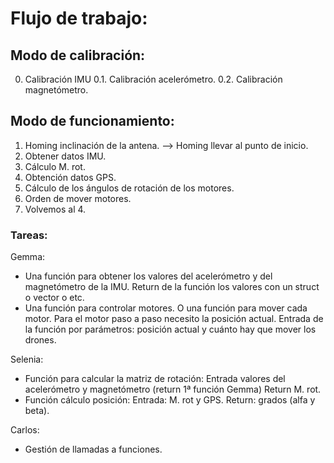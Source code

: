 # Flujo de trabajo:

## Modo de calibración:
0. Calibración IMU
0.1. Calibración acelerómetro.
0.2. Calibración magnetómetro.

## Modo de funcionamiento:
1. Homing inclinación de la antena. --> Homing llevar al punto de inicio.
2. Obtener datos IMU. 
3. Cálculo M. rot.
4. Obtención datos GPS.
5. Cálculo de los ángulos de rotación de los motores.
6. Orden de mover motores.
7. Volvemos al 4.


### Tareas:
Gemma:
- Una función para obtener los valores del acelerómetro y del magnetómetro de la IMU.
	Return de la función los valores con un struct o vector o etc.
- Una función para controlar motores. O una función para mover cada motor.
	Para el motor paso a paso necesito la posición actual.
	Entrada de la función por parámetros: posición actual y cuánto hay que mover los drones.

Selenia:
- Función para calcular la matriz de rotación:
	Entrada valores del acelerómetro y magnetómetro (return 1ª función Gemma)
	Return M. rot.
- Función cálculo posición:
	Entrada: M. rot y GPS.
	Return: grados (alfa y beta).

Carlos:
- Gestión de llamadas a funciones.

